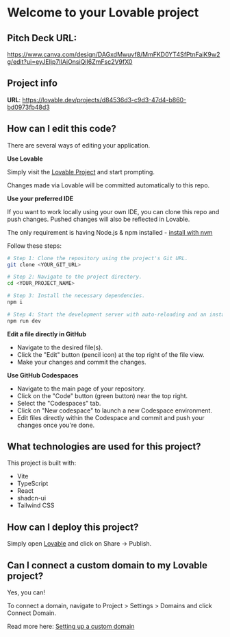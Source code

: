 # Welcome to your Lovable project

## Pitch Deck URL:

https://www.canva.com/design/DAGxdMwuvf8/MmFKD0YT4SfPtnFaiK9w2g/edit?ui=eyJEIjp7IlAiOnsiQiI6ZmFsc2V9fX0

## Project info

**URL**: https://lovable.dev/projects/d84536d3-c9d3-47d4-b860-bd0973fb48d3

## How can I edit this code?

There are several ways of editing your application.

**Use Lovable**

Simply visit the [Lovable Project](https://lovable.dev/projects/d84536d3-c9d3-47d4-b860-bd0973fb48d3) and start prompting.

Changes made via Lovable will be committed automatically to this repo.

**Use your preferred IDE**

If you want to work locally using your own IDE, you can clone this repo and push changes. Pushed changes will also be reflected in Lovable.

The only requirement is having Node.js & npm installed - [install with nvm](https://github.com/nvm-sh/nvm#installing-and-updating)

Follow these steps:

```sh
# Step 1: Clone the repository using the project's Git URL.
git clone <YOUR_GIT_URL>

# Step 2: Navigate to the project directory.
cd <YOUR_PROJECT_NAME>

# Step 3: Install the necessary dependencies.
npm i

# Step 4: Start the development server with auto-reloading and an instant preview.
npm run dev
```

**Edit a file directly in GitHub**

- Navigate to the desired file(s).
- Click the "Edit" button (pencil icon) at the top right of the file view.
- Make your changes and commit the changes.

**Use GitHub Codespaces**

- Navigate to the main page of your repository.
- Click on the "Code" button (green button) near the top right.
- Select the "Codespaces" tab.
- Click on "New codespace" to launch a new Codespace environment.
- Edit files directly within the Codespace and commit and push your changes once you're done.

## What technologies are used for this project?

This project is built with:

- Vite
- TypeScript
- React
- shadcn-ui
- Tailwind CSS

## How can I deploy this project?

Simply open [Lovable](https://lovable.dev/projects/d84536d3-c9d3-47d4-b860-bd0973fb48d3) and click on Share -> Publish.

## Can I connect a custom domain to my Lovable project?

Yes, you can!

To connect a domain, navigate to Project > Settings > Domains and click Connect Domain.

Read more here: [Setting up a custom domain](https://docs.lovable.dev/tips-tricks/custom-domain#step-by-step-guide)
